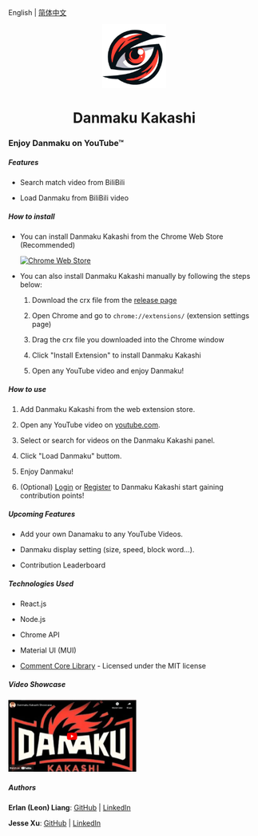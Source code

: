 English | [简体中文](README.zh.md)


<p align="center">
<img src="https://raw.githubusercontent.com/Danmaku-Kakashi/Danmaku-Kakashi-Ext/Add-basic-user-functionality/extension/icons/logoicon-cropped.png" alt="" width="128">
</p>

<h1 align="center">Danmaku Kakashi</h1>

### Enjoy Danmaku on YouTube™

##### Features

- Search match video from BiliBili

- Load Danmaku from BiliBili video


##### How to install

- You can install Danmaku Kakashi from the Chrome Web Store (Recommended)

    [![Chrome Web Store](https://storage.googleapis.com/web-dev-uploads/image/WlD8wC6g8khYWPJUsQceQkhXSlv1/UV4C4ybeBTsZt43U4xis.png)](https://chromewebstore.google.com/detail/danmaku-kakashi/kjmomkcbphcpellfhcokdkifgdggkhjg)



- You can also install Danmaku Kakashi manually by following the steps below:

    1. Download the crx file from the [release page](https://github.com/Danmaku-Kakashi/Danmaku-Kakashi-Ext/releases/tag/v1.0.0)

    2. Open Chrome and go to `chrome://extensions/` (extension settings page)

    3. Drag the crx file you downloaded into the Chrome window

    4. Click "Install Extension" to install Danmaku Kakashi

    5. Open any YouTube video and enjoy Danmaku!

##### How to use

1. Add Danmaku Kakashi from the web extension store.

2. Open any YouTube video on [youtube.com](https://www.youtube.com/).

3. Select or search for videos on the Danmaku Kakashi panel.

4. Click "Load Danmaku" buttom.

5. Enjoy Danmaku!

6. (Optional) [Login](https://www.dm-kks.com/leaderboard) or [Register](https://www.dm-kks.com/leaderboard) to Danmaku Kakashi start gaining contribution points!

##### Upcoming Features

- Add your own Danamaku to any YouTube Videos.

- Danmaku display setting (size, speed, block word...).

- Contribution Leaderboard

##### Technologies Used

- React.js

- Node.js

- Chrome API

- Material UI (MUI)

- [Comment Core Library](https://github.com/jabbany/CommentCoreLibrary) - Licensed under the MIT license


##### Video Showcase

[<img src="https://raw.githubusercontent.com/Danmaku-Kakashi/Danmaku-Kakashi-Ext/main/danmaku-kakashi/public/videoCover_en.png" alt="Play the Showcase" width="512" style="zoom: 50%;" />](https://www.youtube.com/watch?v=U25MSKsE_pQ)

##### Authors

**Erlan (Leon) Liang**: [GitHub](https://github.com/ErlanLiang) | [LinkedIn](https://www.linkedin.com/in/leon-erlanliang/)

**Jesse Xu**: [GitHub](https://github.com/mgrddsj) | [LinkedIn](https://linkedin.com/in/jessexu) 
